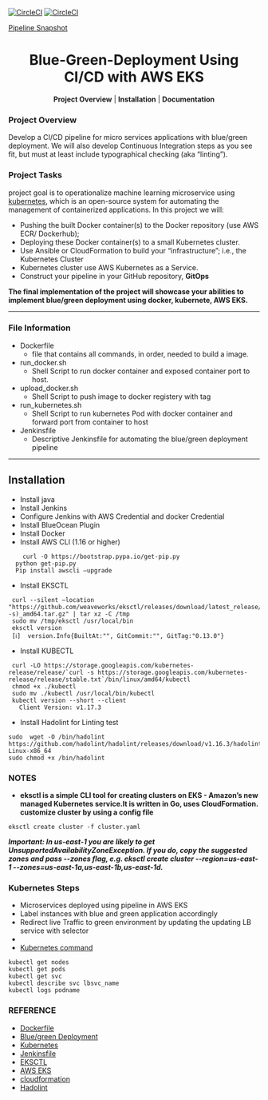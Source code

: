 [![CircleCI](https://circleci.com/gh/vmbaraiya/Operationalize-a-ML-Microservice-API.svg?style=svg)](https://circleci.com/gh/vmbaraiya/Operationalize-a-ML-Microservice-API)   [![CircleCI](https://circleci.com/gh/vmbaraiya/Operationalize-a-ML-Microservice-API.svg?style=shield)](https://circleci.com/gh/vmbaraiya/Operationalize-a-ML-Microservice-API)

[Pipeline Snapshot](https://github.com/vmbaraiya/Blue-Green-Deployment-Using-AWS-EKS/blob/master/Blue-Green_Deployment%20Pipeline.PNG)
<p align="center">
    <h1 align="center">Blue-Green-Deployment Using CI/CD with AWS EKS</h1>
</p>
<p align="center">
<b>Project Overview</a></b>
|
<b>Installation</b>
|
<b>Documentation</b>

### Project Overview
Develop a CI/CD pipeline for micro services applications with blue/green deployment. We will also develop Continuous Integration steps as you see fit, but must at least include typographical checking (aka “linting”).

### Project Tasks

project goal is to operationalize machine learning microservice using [kubernetes](https://kubernetes.io/), which is an open-source system for automating the management of containerized applications. In this project we will:
* Pushing the built Docker container(s) to the Docker repository (use AWS ECR/ Dockerhub);
* Deploying these Docker container(s) to a small Kubernetes cluster. 
* Use Ansible or CloudFormation to build your “infrastructure”; i.e., the Kubernetes Cluster
* Kubernetes cluster use AWS Kubernetes as a Service.
* Construct your pipeline in your GitHub repository, <b>GitOps</b>



**The final implementation of the project will showcase your abilities to implement blue/green deployment using docker, kubernete, AWS EKS.**

---

### File Information
* Dockerfile 
    -  file that contains all commands, in order, needed to build a image.
* run_docker.sh
    -  Shell Script to run docker container and exposed container port to host.
* upload_docker.sh
    -  Shell Script to push image to docker registery with tag
* run_kubernetes.sh
    -  Shell Script to run kubernetes Pod with docker container and forward port from container to host
* Jenkinsfile
    -  Descriptive Jenkinsfile for automating the blue/green deployment pipeline 
---

## Installation

* Install java
* Install Jenkins
* Configure Jenkins with AWS Credential and docker Credential
* Install BlueOcean Plugin
* Install Docker
* Install AWS CLI (1.16 or higher)
```shell
	curl -O https://bootstrap.pypa.io/get-pip.py
  python get-pip.py
  Pip install awscli –upgrade
  ```
 * Install EKSCTL
 ```shell
  curl --silent –location "https://github.com/weaveworks/eksctl/releases/download/latest_release/eksctl_$(uname -s)_amd64.tar.gz" | tar xz -C /tmp
  sudo mv /tmp/eksctl /usr/local/bin
  eksctl version
  [ℹ]  version.Info{BuiltAt:"", GitCommit:"", GitTag:"0.13.0"}
  ```
 * Install KUBECTL
 ```shell
  curl -LO https://storage.googleapis.com/kubernetes-release/release/`curl -s https://storage.googleapis.com/kubernetes-release/release/stable.txt`/bin/linux/amd64/kubectl
  chmod +x ./kubectl
  sudo mv ./kubectl /usr/local/bin/kubectl
  kubectl version --short --client
    Client Version: v1.17.3
  ```
  * Install Hadolint for Linting test
```shell
sudo  wget -O /bin/hadolint https://github.com/hadolint/hadolint/releases/download/v1.16.3/hadolint-Linux-x86_64
sudo chmod +x /bin/hadolint
```

### NOTES

- **eksctl is a simple CLI tool for creating clusters on EKS - Amazon’s new managed Kubernetes service.It is written in Go,  uses <b>CloudFormation</b>. customize cluster by using a config file**
```shell
eksctl create cluster -f cluster.yaml
```
  ***Important: In us-east-1 you are likely to get UnsupportedAvailabilityZoneException. 
     If you do, copy the suggested zones and pass --zones flag, e.g. eksctl create cluster --region=us-east-1 --zones=us-east-1a,us-east-1b,us-east-1d.***
  
  
### Kubernetes Steps
* Microservices deployed using pipeline in AWS EKS
* Label instances with blue and green application accordingly
* Redirect live Traffic to green environment by updating the updating LB service with selector
* 
* [Kubernetes command](https://kubernetes.io/docs/reference/kubectl/cheatsheet/)
```shell
kubectl get nodes
kubectl get pods
kubectl get svc
kubectl describe svc lbsvc_name
kubectl logs podname
```


### REFERENCE
 - [Dockerfile](https://docs.docker.com/develop/develop-images/dockerfile_best-practices/)
 - [Blue/green Deployment](https://docs.cloudfoundry.org/devguide/deploy-apps/blue-green.html)
 - [Kubernetes](https://kubernetes.io/)
 - [Jenkinsfile](https://jenkins.io/doc/book/pipeline/jenkinsfile/)
 - [EKSCTL](https://eksctl.io/)
 - [AWS EKS](https://docs.aws.amazon.com/eks/latest/userguide/what-is-eks.html)
 - [cloudformation](https://docs.aws.amazon.com/cloudformation/)
 - [Hadolint](https://hackage.haskell.org/package/hadolint)
 


 


